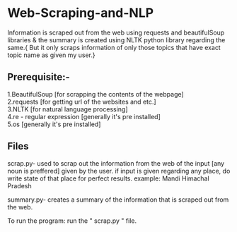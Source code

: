 # Web-Scraping-and-NLP
Information is scraped out from the web using requests and beautifulSoup libraries & the summary is created using NLTK python library regarding the same.{ But it only scraps information of only those topics that have exact topic name as given my user.}  

## Prerequisite:-   
1.BeautifulSoup  [for scrapping the contents of the webpage]  
2.requests [for getting url of the websites and etc.]  
3.NLTK [for natural language processing]    
4.re - regular expression [generally it's pre installed]  
5.os [generally it's pre installed]  


## Files
scrap.py- used to scrap out the information from the web of the input  [any noun is preffered] given by the user.
          if input is given regarding any place, do write state of that place for perfect results. example: Mandi Himachal Pradesh  
  
summary.py- creates a summary of the information that is scraped out from the web.
  
To run the program: run the " scrap.py  " file.
